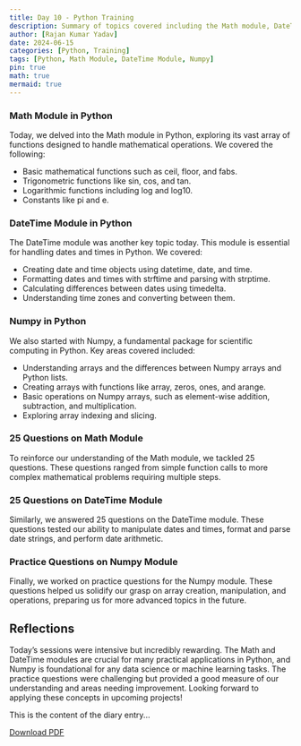 ```yaml
---
title: Day 10 - Python Training
description: Summary of topics covered including the Math module, DateTime module, and Numpy in Python, along with practice questions.
author: [Rajan Kumar Yadav]
date: 2024-06-15
categories: [Python, Training]
tags: [Python, Math Module, DateTime Module, Numpy]
pin: true
math: true
mermaid: true
---
```


### Math Module in Python

Today, we delved into the Math module in Python, exploring its vast array of functions designed to handle mathematical operations. We covered the following:

- Basic mathematical functions such as ceil, floor, and fabs.
- Trigonometric functions like sin, cos, and tan.
- Logarithmic functions including log and log10.
- Constants like pi and e.

### DateTime Module in Python

The DateTime module was another key topic today. This module is essential for handling dates and times in Python. We covered:

- Creating date and time objects using datetime, date, and time.
- Formatting dates and times with strftime and parsing with strptime.
- Calculating differences between dates using timedelta.
- Understanding time zones and converting between them.

### Numpy in Python

We also started with Numpy, a fundamental package for scientific computing in Python. Key areas covered included:

- Understanding arrays and the differences between Numpy arrays and Python lists.
- Creating arrays with functions like array, zeros, ones, and arange.
- Basic operations on Numpy arrays, such as element-wise addition, subtraction, and multiplication.
- Exploring array indexing and slicing.

### 25 Questions on Math Module

To reinforce our understanding of the Math module, we tackled 25 questions. These questions ranged from simple function calls to more complex mathematical problems requiring multiple steps.

### 25 Questions on DateTime Module

Similarly, we answered 25 questions on the DateTime module. These questions tested our ability to manipulate dates and times, format and parse date strings, and perform date arithmetic.

### Practice Questions on Numpy Module

Finally, we worked on practice questions for the Numpy module. These questions helped us solidify our grasp on array creation, manipulation, and operations, preparing us for more advanced topics in the future.

## Reflections

Today’s sessions were intensive but incredibly rewarding. The Math and DateTime modules are crucial for many practical applications in Python, and Numpy is foundational for any data science or machine learning tasks. The practice questions were challenging but provided a good measure of our understanding and areas needing improvement. Looking forward to applying these concepts in upcoming projects!

This is the content of the diary entry...

[Download PDF](/pdfs/2024-06-15-DAY10.pdf) 
